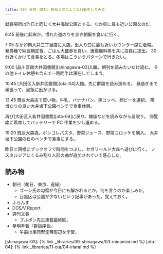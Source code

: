 ```yaml
---
title: 204 日目（晴れ）前日と同じような行動をしてみる
---
```


就寝場所は昨日と同じく大井海岸公園とする。なか卯に最も近い公園なのだ。

6:45 前後に起床か。慣れた道のりを歩き朝飯を食いに行く。

7:05 なか卯南大井三丁目店に入店。出入り口に最も近いカウンター席に着席。
発券機で納豆朝定食、ごはん大盛券を買い、唐揚無料券を共に店員に提出。
30 分近くかけて食事をとる。冬場はこういうパターンで行きたい。

9:00 [品川区南大井図書館][shinagawa-03]入館。朝刊を読みたいだけ読む。
その他トイレ休憩も含んで一時間半は滞在してしまう。

10:45 [大田区入新井図書館][ota-04]入館。先に群論を読み進める。
昼過ぎまで頑張って、昼飯に出かける。

13:45 西友大森店で買い物。牛乳、バナナパン、黒コッペ、柿ピーを選択。
陽当たりの良い大井坂下公園ベンチで食事休憩。

再び[大田区入新井図書館][ota-04]に戻り、雑誌などを読みながら居眠り。
閲覧席に着席してバッテリーで PC 作業を少し進める。

19:20 西友大森店。ボンゴレパスタ、野菜ジュース、野菜コロッケを購入。
大井坂下公園の石のベンチで食事にする。

昨日と同様にブックオフで時間をつぶし、セガワールド大森へ遊びに行く。
ノスタルジアにくるみ割り人形の曲が追加されていて感心した。

## 読み物

* 朝刊（朝日、東京、産経）
  * ゴーン氏の勾留が今日にも解かれるとか。何を言うのか楽しみだ。
  * 目黒区は公園が少ないという記事があった。覚えておく。
* ふらんす
* DOS/V Report
* 週刊文春
  * ブルボン先生連載最終回。
* 星明考著『群論序説』
  * 午前は準同型定理周辺を学習。

[shinagawa-03]: {% link _libraries/09-shinagawa/03-minamioi.md %}
[ota-04]: {% link _libraries/11-ota/04-iriarai.md %}
